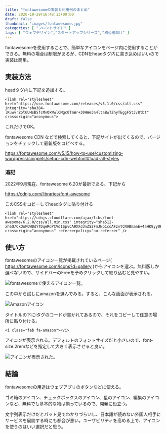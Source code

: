 ```yaml
---
title: "fontawesomeの実装と利用例のまとめ"
date: 2020-10-29T16:48:13+09:00
draft: false
thumbnail: "images/fontawesome.jpg"
categories: [ "フロントサイド" ]
tags: [ "ウェブデザイン","スタートアップシリーズ","初心者向け" ]
---
```


fontawesomeを使用することで、簡単なアイコンをページ内に使用することができる。無料の場合は制限があるが、CDNをheadタグ内に書き込めばいいので実装は簡単。


## 実装方法

headタグ内に下記を追加する。

    <link rel="stylesheet" href="https://use.fontawesome.com/releases/v5.1.0/css/all.css" integrity="sha384-lKuwvrZot6UHsBSfcMvOkWwlCMgc0TaWr+30HWe3a4ltaBwTZhyTEggF5tJv8tbt" crossorigin="anonymous">

これだけでOK。

fontawesome CDN などで検索してくると、下記サイトが出てくるので、バージョンをチェックして最新版をコピペする。

https://fontawesome.com/v5.15/how-to-use/customizing-wordpress/snippets/setup-cdn-webfont#load-all-styles


### 追記

2022年9月現在、fontawesome 6.20が最新である、下記から

https://cdnjs.com/libraries/font-awesome


このCSSをコピーしてheadタグに貼り付ける

    <link rel="stylesheet" href="https://cdnjs.cloudflare.com/ajax/libs/font-awesome/6.2.0/css/all.min.css" integrity="sha512-xh6O/CkQoPOWDdYTDqeRdPCVd1SpvCA9XXcUnZS2FmJNp1coAFzvtCN9BmamE+4aHK8yyUHUSCcJHgXloTyT2A==" crossorigin="anonymous" referrerpolicy="no-referrer" />



## 使い方

fontawesomeのアイコン一覧が掲載されているページ( https://fontawesome.com/icons?d=gallery )からアイコンを選ぶ。無料版しか選べないので、サイドバーのFreeを予めクリックして絞り込むと見やすい。

<div class="img-center"><img src="/images/Screenshot from 2020-10-30 11-14-07.png" alt="fontawesomeで使えるアイコン一覧。"></div>

この中から試しにamazonを選んでみる。すると、こんな画面が表示される。

<div class="img-center"><img src="/images/Screenshot from 2020-10-30 11-15-58.png" alt="Amazonアイコン"></div>

タイトルの下にiタグのコードが書かれてあるので、それをコピーして任意の場所に貼り付ける。

    <i class="fab fa-amazon"></i>

アイコンが表示される。デフォルトのフォントサイズだと小さいので、font-size:2remなどを指定して大きく表示させると良い。

<div class="img-center"><img src="/images/Screenshot from 2020-10-30 11-20-20.png" alt="アイコンが表示された。"></div>

## 結論

fontawesomeの用途はウェブアプリのボタンなどに使える。

ゴミ箱のアイコン、チェックボックスのアイコン、星のアイコン、編集のアイコンなど、無料でも基本的な物は揃っているので、開発に役立つ。

文字列表示だけだとパット見でわかりづらいし、日本語が読めない外国人相手にサービスを展開する時にも都合が悪い。ユーザビリティを高める上で、アイコンを使うのはいい選択だと思う。


